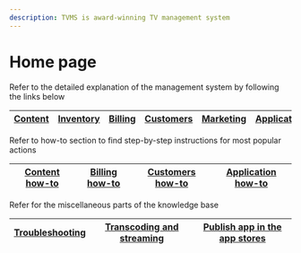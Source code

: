 ```yaml
---
description: TVMS is award-winning TV management system
---
```


# Home page

Refer to the detailed explanation of the management system by following the links below

| [Content](tvms-administration/content/) | [Inventory](tvms-administration/inventory/) | [Billing](tvms-administration/billing/) | [Customers](tvms-administration/customers/) | [Marketing](tvms-administration/marketing/) | [Application](tvms-administration/application/) |
| --------------------------------------- | ------------------------------------------- | --------------------------------------- | ------------------------------------------- | ------------------------------------------- | ----------------------------------------------- |

Refer to how-to section to find step-by-step instructions for most popular actions

| [Content how-to](how-to/content-how-to/) | [Billing how-to](how-to/billing-how-to/) | [Customers how-to](how-to/customers-how-to/) | [Application how-to](how-to/application-how-to/) |
| ---------------------------------------- | ---------------------------------------- | -------------------------------------------- | ------------------------------------------------ |

Refer for the miscellaneous parts of the knowledge base

| [Troubleshooting](troubleshooting/) | [Transcoding and streaming](transcoding-and-streaming.md) | [Publish app in the app stores](application-and-app-stores/) |
| ----------------------------------- | --------------------------------------------------------- | ------------------------------------------------------------ |

